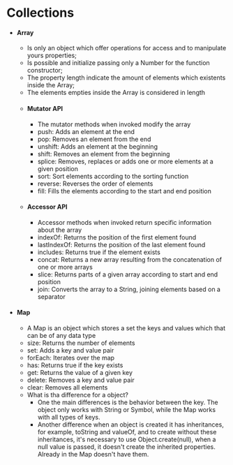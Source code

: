 # Collections

 - #### Array
   - Is only an object which offer operations for access and to manipulate yours properties;
   - Is possible and initialize passing only a Number for the function constructor;
   - The property length indicate the amount of elements which existents inside the Array;
   - The elements empties inside the Array is considered in length
   - #### Mutator API
      - The mutator methods when invoked modify the array
      - push: Adds an element at the end
      - pop: Removes an element from the end
      - unshift: Adds an element at the beginning
      - shift: Removes an element from the beginning
      - splice: Removes, replaces or adds one or more elements at a given position
      - sort: Sort elements according to the sorting function
      - reverse: Reverses the order of elements
      - fill: Fills the elements according to the start and end position 
   - #### Accessor API
      - Accessor methods when invoked return specific information about the array
      - indexOf: Returns the position of the first element found
      - lastIndexOf: Returns the position of the last element found
      - includes: Returns true if the element exists
      - concat: Returns a new array resulting from the concatenation of one or more arrays
      - slice: Returns parts of a given array according to start and end position
      - join: Converts the array to a String, joining elements based on a separator
 - #### Map
   - A Map is an object which stores a set the keys and values which that can be of any data type
   - size: Returns the number of elements
   - set: Adds a key and value pair
   - forEach: Iterates over the map
   - has: Returns true if the key exists
   - get: Returns the value of a given key
   - delete: Removes a key and value pair
   - clear: Removes all elements
   - What is tha difference for a object?
     - One the main differences is the behavior between the key. The object only works with String or Symbol, while the Map works with all types of keys.
     - Another difference when an object is created it has inheritances, for example, toString and valueOf, and to create without these inheritances, it's necessary to use Object.create(null), when a null value is passed, it doesn't create the inherited properties. Already in the Map doesn't have them.
